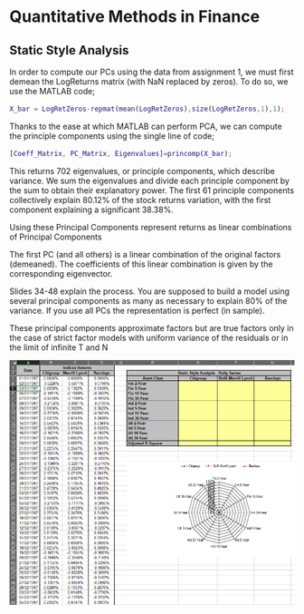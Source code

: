 # Quantitative Methods in Finance

## Static Style Analysis

In order to compute our PCs using the data from assignment 1, we must first demean the LogReturns matrix (with NaN replaced by zeros). To do so, we use the MATLAB code;

```matlab
X_bar = LogRetZeros-repmat(mean(LogRetZeros),size(LogRetZeros,1),1);
```

Thanks to the ease at which MATLAB can perform PCA, we can compute the principle components using the single line of code;

```matlab
[Coeff_Matrix, PC_Matrix, Eigenvalues]=princomp(X_bar);
```

This returns 702 eigenvalues, or principle components, which describe variance. We sum the eigenvalues and divide each principle component by the sum to obtain their explanatory power. The first 61 principle components collectively explain 80.12% of the stock returns variation, with the first component explaining a significant 38.38%. 

Using these Principal Components represent returns as linear combinations of Principal Components

The first PC (and all others) is a linear combination of the original factors (demeaned). The coefficients of this linear combination is given by the corresponding eigenvector.

Slides 34-48 explain the process. You are supposed to build a model using several principal components as many as necessary to explain 80% of the variance. If you use all PCs the representation is perfect (in sample).

These principal components approximate factors but are true factors only in the case of strict factor models with uniform variance of the residuals or in the limit of infinite T and N 

![image-20201220141227046](./images/image-20201220141227046.png)
